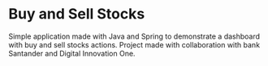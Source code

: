 # Buy and Sell Stocks

Simple application made with Java and Spring to demonstrate a dashboard with buy and sell stocks actions.
Project made with collaboration with bank Santander and Digital Innovation One.
